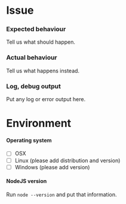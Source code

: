 # Issue

### Expected behaviour
Tell us what should happen.

### Actual behaviour
Tell us what happens instead.

### Log, debug output
Put any log or error output here.

# Environment

#### Operating system
- [ ] OSX
- [ ] Linux (please add distribution and version)
- [ ] Windows (please add version)

#### NodeJS version
Run `node --version` and put that information.
